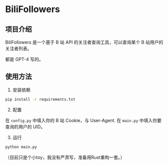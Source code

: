 # BiliFollowers

## 项目介绍

BiliFollowers 是一个基于 B 站 API 的关注者查询工具，可以查询某个 B 站用户的关注者列表。

都是 GPT-4 写的。

## 使用方法

1. 安装依赖

```bash
pip install -r requirements.txt
```

2. 配置

在 `config.py` 中填入你的 B 站 Cookie，与 User-Agent.
在 `main.py` 中填入你要查询的用户的 UID。

3. 运行

```bash
python main.py
```

（目前只是个小toy，我没有严肃写，准备用Rust重构一套。）